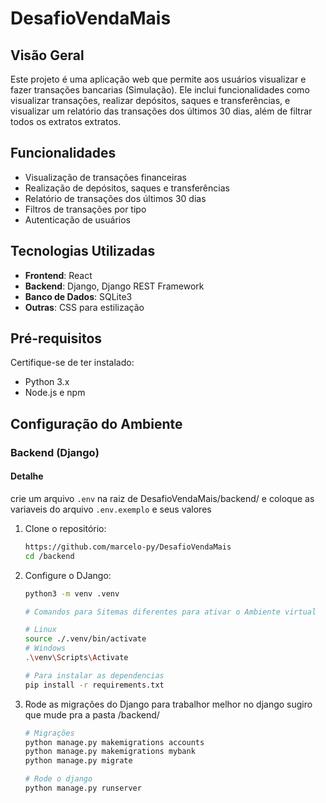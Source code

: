 # DesafioVendaMais

## Visão Geral

Este projeto é uma aplicação web que permite aos usuários visualizar e fazer transações bancarias (Simulação). 
Ele inclui funcionalidades como visualizar transações, realizar depósitos, saques e transferências, e visualizar 
um relatório das transações dos últimos 30 dias, além de filtrar todos os extratos extratos.

## Funcionalidades

- Visualização de transações financeiras
- Realização de depósitos, saques e transferências
- Relatório de transações dos últimos 30 dias
- Filtros de transações por tipo
- Autenticação de usuários

## Tecnologias Utilizadas

- **Frontend**: React
- **Backend**: Django, Django REST Framework
- **Banco de Dados**: SQLite3
- **Outras**: CSS para estilização

## Pré-requisitos

Certifique-se de ter instalado:

- Python 3.x
- Node.js e npm

## Configuração do Ambiente

### Backend (Django)

#### Detalhe
crie um arquivo ```.env``` na raiz de DesafioVendaMais/backend/ e coloque as variaveis do arquivo ```.env.exemplo``` e seus valores

1. Clone o repositório:
    ```bash
    https://github.com/marcelo-py/DesafioVendaMais
    cd /backend

2. Configure o DJango:
    ```bash
    python3 -m venv .venv

    # Comandos para Sitemas diferentes para ativar o Ambiente virtual

    # Linux
    source ./.venv/bin/activate
    # Windows
    .\venv\Scripts\Activate

    # Para instalar as dependencias
    pip install -r requirements.txt

3. Rode as migrações do Django
para trabalhor melhor no django sugiro que mude pra a pasta /backend/
    ```bash
    # Migrações
    python manage.py makemigrations accounts
    python manage.py makemigrations mybank
    python manage.py migrate

    # Rode o django
    python manage.py runserver